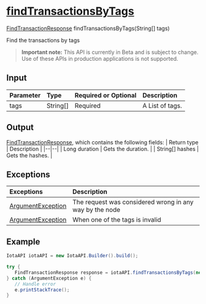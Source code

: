 
# [findTransactionsByTags](https://github.com/iotaledger/iota-java/blob/master/jota/src/main/java/org/iota/jota/IotaAPICore.java#L356)
 [FindTransactionResponse](https://github.com/iotaledger/iota-java/blob/master/jota/src/main/java/org/iota/jota/dto/response/FindTransactionResponse.java) findTransactionsByTags(String[] tags)

Find the transactions by tags
> **Important note:** This API is currently in Beta and is subject to change. Use of these APIs in production applications is not supported.

## Input
| Parameter       | Type | Required or Optional | Description |
|:---------------|:--------|:--------| :--------|
| tags | String[] | Required | A List of tags. |
    
## Output
[FindTransactionResponse](https://github.com/iotaledger/iota-java/blob/master/jota/src/main/java/org/iota/jota/dto/response/FindTransactionResponse.java), which contains the following fields:
| Return type | Description |
|--|--|
| Long duration | Gets the duration. |
| String[] hashes | Gets the hashes. |

## Exceptions
| Exceptions     | Description |
|:---------------|:--------|
| [ArgumentException](https://github.com/iotaledger/iota-java/blob/master/jota/src/main/java/org/iota/jota/error/ArgumentException.java) | The request was considered wrong in any way by the node |
| [ArgumentException](https://github.com/iotaledger/iota-java/blob/master/jota/src/main/java/org/iota/jota/error/ArgumentException.java) | When one of the tags is invalid |


 ## Example
 
 ```Java
 IotaAPI iotaAPI = new IotaAPI.Builder().build();

try { 
    FindTransactionResponse response = iotaAPI.findTransactionsByTags(new String[]{"TAG9FGOUU9WQIQIWMKLKEKYYGSF", "TAG9BFDUXLTJWANPF9EBDIIQRNG"});
} catch (ArgumentException e) { 
    // Handle error
    e.printStackTrace(); 
}
 ```
